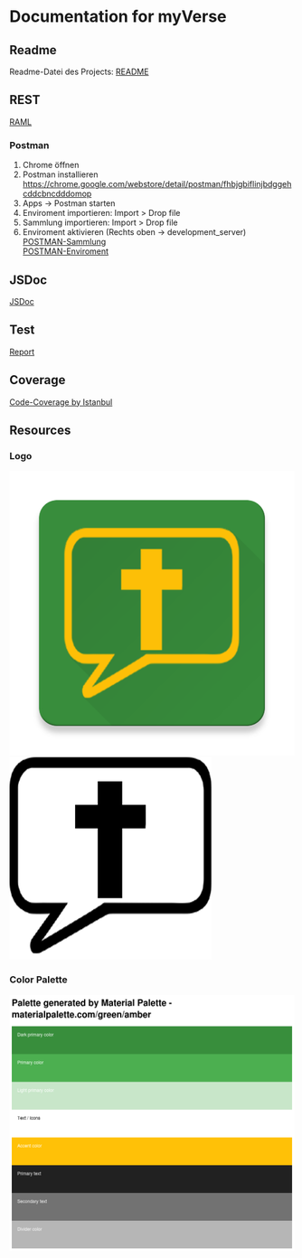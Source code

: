 # Documentation for myVerse
## Readme
Readme-Datei des Projects:
[README](readme.html "Link")

## REST
[RAML](api.html "Link")

### Postman
1. Chrome öffnen
2. Postman installieren https://chrome.google.com/webstore/detail/postman/fhbjgbiflinjbdggehcddcbncdddomop
3. Apps -> Postman starten
4. Enviroment importieren: Import > Drop file
5. Sammlung importieren: Import > Drop file
6. Enviroment aktivieren (Rechts oben -> development_server)  
[POSTMAN-Sammlung](myVerse.json.postman_collection "Download")  
[POSTMAN-Enviroment](development_server.postman_environment.json "Download")

## JSDoc
[JSDoc](jsdoc/index.html "Link")

## Test
[Report](mocha.html "Link")

## Coverage
[Code-Coverage by Istanbul](coverage/lcov-report/index.html "Link")

## Resources
### Logo
![Logo](logo_full.png)
![Logo-simple](logo_simple.png)
### Color Palette
![Palette](palette.png)
